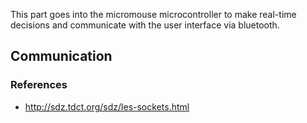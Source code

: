 This part goes into the micromouse microcontroller to make real-time
 decisions and communicate with the user interface via bluetooth.

## Communication

### References
* http://sdz.tdct.org/sdz/les-sockets.html